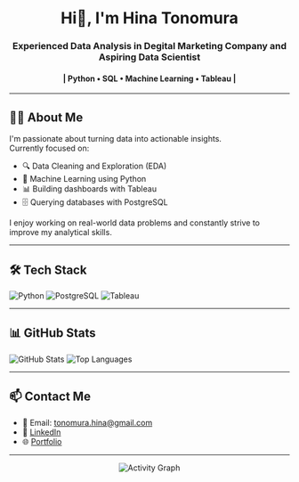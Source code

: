 <h1 align="center">Hi👋, I'm Hina Tonomura</h1>
<h3 align="center">Experienced Data Analysis in Degital Marketing Company and Aspiring Data Scientist </h3>
<h4 align="center">| Python • SQL • Machine Learning • Tableau | </h4>

---

## 🧑‍💻 About Me

I'm passionate about turning data into actionable insights.  
Currently focused on:

- 🔍 Data Cleaning and Exploration (EDA)
- 🤖 Machine Learning using Python
- 📊 Building dashboards with Tableau
- 🗄️ Querying databases with PostgreSQL

I enjoy working on real-world data problems and constantly strive to improve my analytical skills.

---

## 🛠️ Tech Stack

![Python](https://img.shields.io/badge/Python-3776AB?style=for-the-badge&logo=python&logoColor=white)
![PostgreSQL](https://img.shields.io/badge/PostgreSQL-336791?style=for-the-badge&logo=postgresql&logoColor=white)
![Tableau](https://img.shields.io/badge/Tableau-E97627?style=for-the-badge&logo=tableau&logoColor=white)


---

## 📊 GitHub Stats

![GitHub Stats](https://github-readme-stats.vercel.app/api?username=Hailey-cloud&show_icons=true&theme=tokyonight)
![Top Languages](https://github-readme-stats.vercel.app/api/top-langs/?username=Hailey-cloud&layout=compact&theme=tokyonight)

---

## 📫 Contact Me

- 📧 Email: tonomura.hina@gmail.com  
- 💼 [LinkedIn](https://www.linkedin.com/in/your-profile)  
- 🌐 [Portfolio](https://yourportfolio.com) 

---

<p align="center">
  <img src="https://github-readme-activity-graph.vercel.app/graph?username=Hailey-cloud&theme=react-dark" alt="Activity Graph" />
</p>
